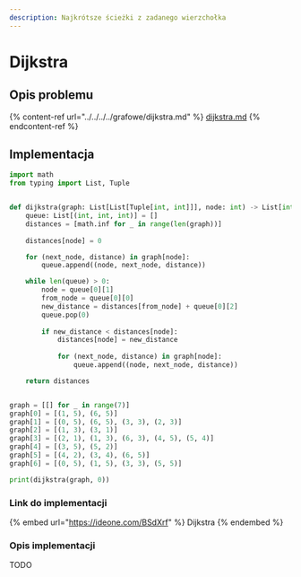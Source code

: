 ```yaml
---
description: Najkrótsze ścieżki z zadanego wierzchołka
---
```


# Dijkstra

## Opis problemu

{% content-ref url="../../../../grafowe/dijkstra.md" %}
[dijkstra.md](../../../../grafowe/dijkstra.md)
{% endcontent-ref %}

## Implementacja

```python
import math
from typing import List, Tuple


def dijkstra(graph: List[List[Tuple[int, int]]], node: int) -> List[int]:
    queue: List[(int, int, int)] = []
    distances = [math.inf for _ in range(len(graph))]
        
    distances[node] = 0

    for (next_node, distance) in graph[node]:
        queue.append((node, next_node, distance))

    while len(queue) > 0:
        node = queue[0][1]
        from_node = queue[0][0]
        new_distance = distances[from_node] + queue[0][2]
        queue.pop(0)
        
        if new_distance < distances[node]:
            distances[node] = new_distance
            
            for (next_node, distance) in graph[node]:
                queue.append((node, next_node, distance))

    return distances


graph = [[] for _ in range(7)]
graph[0] = [(1, 5), (6, 5)]
graph[1] = [(0, 5), (6, 5), (3, 3), (2, 3)]
graph[2] = [(1, 3), (3, 1)]
graph[3] = [(2, 1), (1, 3), (6, 3), (4, 5), (5, 4)]
graph[4] = [(3, 5), (5, 2)]
graph[5] = [(4, 2), (3, 4), (6, 5)]
graph[6] = [(0, 5), (1, 5), (3, 3), (5, 5)]

print(dijkstra(graph, 0))
```

### Link do implementacji

{% embed url="https://ideone.com/BSdXrf" %}
Dijkstra
{% endembed %}

### Opis implementacji

TODO
